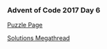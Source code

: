 ### Advent of Code 2017 Day 6

[Puzzle Page](https://adventofcode.com/2017/day/6)

[Solutions Megathread](https://www.reddit.com/r/adventofcode/comments/7hvtoq/2017_day_6_solutions/)
